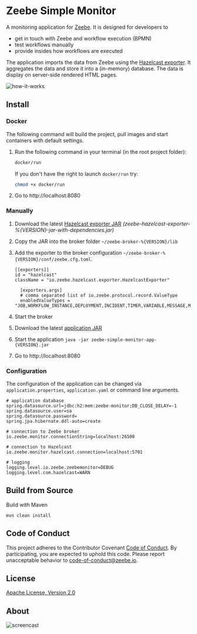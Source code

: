 Zeebe Simple Monitor
=========================

A monitoring application for [Zeebe](https://zeebe.io). It is designed for developers to

* get in touch with Zeebe and workflow execution (BPMN)
* test workflows manually
* provide insides how workflows are executed 

The application imports the data from Zeebe using the [Hazelcast exporter](https://github.com/zeebe-io/zeebe-hazelcast-exporter). It aggregates the data and store it into a (in-memory) database. The data is display on server-side rendered HTML pages.

![how-it-works](app/docs/how-it-works.png)

## Install

### Docker

The following command will build the project, pull images and start containers with default settings.

1. Run the following command in your terminal (in the root project folder):

    ```bash
    docker/run
    ```
    
    If you don't have the right to launch `docker/run` try:

    ```bash
    chmod +x docker/run
    ```
    
2. Go to http://localhost:8080

### Manually

1. Download the latest [Hazelcast exporter JAR](https://github.com/zeebe-io/zeebe-hazelcast-exporter/releases) _(zeebe-hazelcast-exporter-%{VERSION}-jar-with-dependencies.jar)_

2. Copy the JAR into the broker folder `~/zeebe-broker-%{VERSION}/lib`

3. Add the exporter to the broker configuration `~/zeebe-broker-%{VERSION}/conf/zeebe.cfg.toml`.
    ```
    [[exporters]]
    id = "hazelcast"
    className = "io.zeebe.hazelcast.exporter.HazelcastExporter"
    
      [exporters.args]
      # comma separated list of io.zeebe.protocol.record.ValueType
      enabledValueTypes = "JOB,WORKFLOW_INSTANCE,DEPLOYMENT,INCIDENT,TIMER,VARIABLE,MESSAGE,MESSAGE_SUBSCRIPTION,MESSAGE_START_EVENT_SUBSCRIPTION"
    ```

4. Start the broker
    
5. Download the latest [application JAR](https://github.com/zeebe-io/zeebe-simple-monitor/releases)    

6. Start the application
    `java -jar zeebe-simple-monitor-app-{VERSION}.jar`

7. Go to http://localhost:8080

### Configuration

The configuration of the application can be changed via `application.properties`, `application.yaml` or command line arguments.

```
# application database
spring.datasource.url=jdbc:h2:mem:zeebe-monitor;DB_CLOSE_DELAY=-1
spring.datasource.user=sa
spring.datasource.password=
spring.jpa.hibernate.ddl-auto=create

# connection to Zeebe broker
io.zeebe.monitor.connectionString=localhost:26500

# connection to Hazelcast
io.zeebe.monitor.hazelcast.connection=localhost:5701

# logging
logging.level.io.zeebe.zeebemonitor=DEBUG
logging.level.com.hazelcast=WARN

```

## Build from Source

Build with Maven
   
`mvn clean install`

## Code of Conduct

This project adheres to the Contributor Covenant [Code of
Conduct](/CODE_OF_CONDUCT.md). By participating, you are expected to uphold
this code. Please report unacceptable behavior to code-of-conduct@zeebe.io.

## License

[Apache License, Version 2.0](/LICENSE)

## About

![screencast](app/docs/zeebe-simple-monitor.gif)
